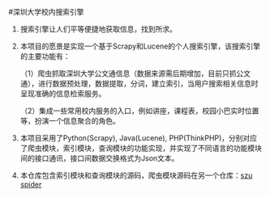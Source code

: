 #深圳大学校内搜索引擎

1. 搜索引擎让人们平等便捷地获取信息，找到所求。

2. 本项目的愿景是实现一个基于Scrapy和Lucene的个人搜索引擎，该搜索引擎的主要功能有：

   （1）爬虫抓取深圳大学公文通信息（数据来源需后期增加，目前只抓公文通），进行数据预处理，数据提取，分词，建立索引，当用户搜索相关信息时呈现准确的信息检索服务。

   （2）集成一些常用校内服务的入口，例如讲座，课程表，校园小巴实时位置等，扮演一个信息聚合的角色。

3. 本项目采用了Python(Scrapy), Java(Lucene), PHP(ThinkPHP)，分别对应了爬虫模块，索引模块，查询模块的功能实现，并实现了不同语言的功能模块间的接口通讯，接口间数据交换格式为Json文本。

4. 本仓库包含索引模块和查询模块的源码，爬虫模块源码在另一个仓库：[szu spider](https://github.com/sk1275330626/szuspider)

